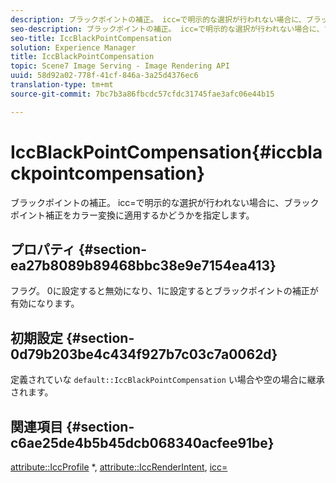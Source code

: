 ```yaml
---
description: ブラックポイントの補正。 icc=で明示的な選択が行われない場合に、ブラックポイント補正をカラー変換に適用するかどうかを指定します。
seo-description: ブラックポイントの補正。 icc=で明示的な選択が行われない場合に、ブラックポイント補正をカラー変換に適用するかどうかを指定します。
seo-title: IccBlackPointCompensation
solution: Experience Manager
title: IccBlackPointCompensation
topic: Scene7 Image Serving - Image Rendering API
uuid: 58d92a02-778f-41cf-846a-3a25d4376ec6
translation-type: tm+mt
source-git-commit: 7bc7b3a86fbcdc57cfdc31745fae3afc06e44b15

---
```



# IccBlackPointCompensation{#iccblackpointcompensation}

ブラックポイントの補正。 icc=で明示的な選択が行われない場合に、ブラックポイント補正をカラー変換に適用するかどうかを指定します。

## プロパティ {#section-ea27b8089b89468bbc38e9e7154ea413}

フラグ。 0に設定すると無効になり、1に設定するとブラックポイントの補正が有効になります。

## 初期設定 {#section-0d79b203be4c434f927b7c03c7a0062d}

定義されていな `default::IccBlackPointCompensation` い場合や空の場合に継承されます。

## 関連項目 {#section-c6ae25de4b5b45dcb068340acfee91be}

[attribute::IccProfile](../../../../../is-api/image-catalog/image-serving-api-ref/c-image-catalog-reference/c-attributes-reference/r-iccprofilecmyk.md#reference-db89f9dac33e447cadb359ec1ba27ee0) *, [attribute::IccRenderIntent](../../../../../is-api/image-catalog/image-serving-api-ref/c-image-catalog-reference/c-attributes-reference/r-iccrenderintent.md#reference-012f207f28bd4406a5368d23ed95a51f), [icc=](../../../../../is-api/http-ref/image-serving-api-ref/c-http-protocol-reference/c-command-reference/r-icc.md#reference-182b5679e21e4df3b4d330535a5a7517)
